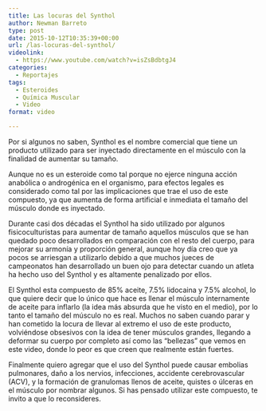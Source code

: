 ```yaml
---
title: Las locuras del Synthol
author: Newman Barreto
type: post
date: 2015-10-12T10:35:39+00:00
url: /las-locuras-del-synthol/
videolink:
  - https://www.youtube.com/watch?v=isZsBdbtgJ4
categories:
  - Reportajes
tags:
  - Esteroides
  - Química Muscular
  - Video
format: video

---
```

<span class="main-paragraph">Por si algunos no saben, Synthol es el nombre comercial que tiene un producto utilizado para ser inyectado directamente en el músculo con la finalidad de aumentar su tamaño.</span>

Aunque no es un esteroide como tal porque no ejerce ninguna acción anabólica o androgénica en el organismo, para efectos legales es considerado como tal por las implicaciones que trae el uso de este compuesto, ya que aumenta de forma artificial e inmediata el tamaño del músculo donde es inyectado.

Durante casi dos décadas el Synthol ha sido utilizado por algunos fisicoculturistas para aumentar de tamaño aquellos músculos que se han quedado poco desarrollados en comparación con el resto del cuerpo, para mejorar su armonía y proporción general, aunque hoy día creo que ya pocos se arriesgan a utilizarlo debido a que muchos jueces de campeonatos han desarrollado un buen ojo para detectar cuando un atleta ha hecho uso del Synthol y es altamente penalizado por ellos.

El Synthol esta compuesto de 85% aceite, 7.5% lidocaina y 7.5% alcohol, lo que quiere decir que lo único que hace es llenar el músculo internamente de aceite para inflarlo (la idea más absurda que he visto en el medio), por lo tanto el tamaño del músculo no es real. Muchos no saben cuando parar y han cometido la locura de llevar al extremo el uso de este producto, volviéndose obsesivos con la idea de tener músculos grandes, llegando a deformar su cuerpo por completo así como las &#8220;bellezas&#8221; que vemos en este video, donde lo peor es que creen que realmente están fuertes.

Finalmente quiero agregar que el uso del Synthol puede causar embolias pulmonares, daño a los nervios, infecciones, accidente cerebrovascular (ACV), y la formación de granulomas llenos de aceite, quistes o úlceras en el músculo por nombrar algunos. Si has pensado utilizar este compuesto, te invito a que lo reconsideres.